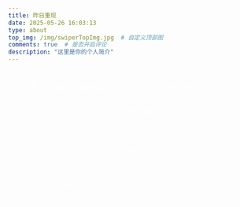 ```yaml
---
title: 昨日重现
date: 2025-05-26 16:03:13
type: about
top_img: /img/swiperTopImg.jpg  # 自定义顶部图
comments: true  # 是否开启评论
description: "这里是你的个人简介"
---
```


<style>
/* 瀑布流样式 */
.waterfall-container {
  width: 100%;
  max-width: 1200px;
  margin: 0 auto;
  padding: 20px;
  box-sizing: border-box;
}

.waterfall-grid {
  position: relative;
  width: 100%;
}

.waterfall-item {
  background: rgba(255, 255, 255, 0.1);
  border-radius: 12px;
  overflow: hidden;
  box-shadow: 0 8px 32px rgba(0, 0, 0, 0.1);
  backdrop-filter: blur(10px);
  border: 2px solid transparent;
  transition: all 0.6s cubic-bezier(0.25, 0.46, 0.45, 0.94);
  opacity: 0;
  transform: translateY(80px) scale(0.8) rotateX(15deg);
  position: absolute;
  cursor: pointer;
  visibility: hidden; /* 初始隐藏，防止未定位时显示 */
}

.waterfall-item.visible {
  opacity: 1;
  transform: translateY(0) scale(1) rotateX(0deg);
  visibility: visible; /* 定位完成后显示 */
  box-shadow: 0 25px 50px rgba(0, 0, 0, 0.3),
              0 0 0 2px rgba(135, 206, 250, 0.5),
              0 0 0 4px rgba(0, 255, 127, 0.4);
  animation: colorfulGlow 0.8s ease-out;
}

@keyframes colorfulGlow {
  0% {
    box-shadow: 0 8px 32px rgba(0, 0, 0, 0.1),
                0 0 0 0px rgba(135, 206, 250, 0),
                0 0 0 0px rgba(0, 255, 127, 0);
  }
  50% {
    box-shadow: 0 25px 50px rgba(0, 0, 0, 0.3),
                0 0 0 3px rgba(135, 206, 250, 0.8),
                0 0 0 6px rgba(0, 255, 127, 0.7);
  }
  100% {
    box-shadow: 0 25px 50px rgba(0, 0, 0, 0.3),
                0 0 0 2px rgba(135, 206, 250, 0.5),
                0 0 0 4px rgba(0, 255, 127, 0.4);
  }
}

.waterfall-item.positioned {
  visibility: visible; /* 定位完成后立即显示 */
}

.waterfall-item:hover {
  transform: translateY(-5px) scale(1.05);
  box-shadow: 0 30px 60px rgba(0, 0, 0, 0.4),
              0 0 0 3px rgba(135, 206, 250, 0.8),
              0 0 0 6px rgba(0, 255, 127, 0.7);
  border: 2px solid transparent;
  background: linear-gradient(rgba(255, 255, 255, 0.1), rgba(255, 255, 255, 0.1)) padding-box,
              linear-gradient(135deg, #87ceeb, #00ff7f, #87ceeb) border-box;
}

.waterfall-item img {
  width: 100%;
  height: auto;
  display: block;
  transition: transform 0.3s ease;
}

.waterfall-item:hover img {
  transform: scale(1.08);
}

/* 移除文字遮罩层，只保留图片放大效果 */

/* 加载动画 */
.loading-indicator, .load-more-indicator {
  text-align: center;
  padding: 40px;
  color: rgba(255, 255, 255, 0.7);
  font-size: 16px;
}

.loading-spinner {
  display: inline-block;
  width: 40px;
  height: 40px;
  border: 3px solid rgba(255, 255, 255, 0.3);
  border-radius: 50%;
  border-top-color: rgba(255, 255, 255, 0.8);
  animation: spin 1s ease-in-out infinite;
  margin-bottom: 10px;
}

/* 进度指示器样式 */
.progress-indicator {
  position: fixed;
  top: 50%;
  left: 20px;
  transform: translateY(-50%);
  background: rgba(0, 0, 0, 0.8);
  border-radius: 12px;
  padding: 15px 20px;
  backdrop-filter: blur(10px);
  border: 1px solid rgba(255, 255, 255, 0.1);
  z-index: 1000;
  transition: all 0.3s ease;
  opacity: 0;
  font-size: 14px;
  color: rgba(255, 255, 255, 0.9);
  min-width: 200px;
}

.progress-text {
  margin-bottom: 8px;
  text-align: center;
}

.progress-bar {
  width: 100%;
  height: 4px;
  background: rgba(255, 255, 255, 0.2);
  border-radius: 2px;
  overflow: hidden;
}

.progress-fill {
  height: 100%;
  background: linear-gradient(90deg, #00f5ff, #0080ff);
  border-radius: 2px;
  transition: width 0.3s ease;
  width: 0%;
}

@keyframes spin {
  to {
    transform: rotate(360deg);
  }
}

/* 浮现动画变体 */
.waterfall-item:nth-child(odd) {
  animation-delay: 0.1s;
}

.waterfall-item:nth-child(even) {
  animation-delay: 0.2s;
}

.waterfall-item:nth-child(3n) {
  animation-delay: 0.3s;
}

/* 空状态提示样式 */
.empty-state {
  text-align: center;
  padding: 60px 20px;
  color: rgba(255, 255, 255, 0.7);
  font-size: 16px;
  background: rgba(255, 255, 255, 0.05);
  border: 1px solid rgba(255, 255, 255, 0.1);
  border-radius: 12px;
  margin: 20px 0;
}

.empty-state-icon {
  font-size: 48px;
  margin-bottom: 20px;
  opacity: 0.5;
}

.upload-area {
  border: 2px dashed rgba(255, 255, 255, 0.3);
  border-radius: 12px;
  padding: 40px;
  text-align: center;
  margin: 20px 0;
  transition: all 0.3s ease;
  cursor: pointer;
}

.upload-area:hover {
  border-color: rgba(255, 255, 255, 0.5);
  background: rgba(255, 255, 255, 0.05);
}

.upload-area.dragover {
  border-color: rgba(255, 255, 255, 0.8);
  background: rgba(255, 255, 255, 0.1);
}

/* 移动端适配 - 保持两列布局 */
@media (max-width: 768px) {
  .waterfall-container {
    padding: 15px;
  }

  .waterfall-item {
    border-radius: 8px;
  }

  .waterfall-item:hover {
    transform: translateY(-3px) scale(1.04);
  }

  .progress-indicator {
    top: auto;
    bottom: 80px;
    left: 10px;
    right: 10px;
    transform: none;
    min-width: auto;
    font-size: 12px;
    padding: 12px 15px;
  }

  .preload-indicator {
    top: auto;
    bottom: 140px;
    left: 10px;
    right: 10px;
    transform: none;
    text-align: center;
  }
}

@media (max-width: 480px) {
  .waterfall-container {
    padding: 10px;
  }

  .waterfall-item {
    border-radius: 6px;
  }

  .waterfall-item:hover {
    transform: translateY(-2px) scale(1.03);
  }
}

/* 滚动条美化 */
::-webkit-scrollbar {
  width: 8px;
}

::-webkit-scrollbar-track {
  background: rgba(255, 255, 255, 0.1);
  border-radius: 4px;
}

::-webkit-scrollbar-thumb {
  background: rgba(255, 255, 255, 0.3);
  border-radius: 4px;
}

::-webkit-scrollbar-thumb:hover {
  background: rgba(255, 255, 255, 0.5);
}

/* 优化滚动性能 */
html {
  scroll-behavior: auto; /* 确保不会有意外的平滑滚动 */
}

body {
  -webkit-overflow-scrolling: touch; /* iOS 滚动优化 */
  overscroll-behavior: auto; /* 允许原生滚动行为 */
}

.waterfall-container {
  -webkit-overflow-scrolling: touch; /* iOS 滚动优化 */
  overscroll-behavior: auto; /* 允许原生滚动行为 */
  contain: layout style paint; /* CSS containment 优化 */
}

/* 图片加载优化 */
.waterfall-item img {
  will-change: transform; /* 提示浏览器优化变换 */
  content-visibility: auto; /* 内容可见性优化 */
  contain: layout style paint; /* CSS containment */
}

/* 预加载提示 */
.preload-indicator {
  position: fixed;
  top: 50%;
  left: 20px;
  transform: translateY(-80px); /* 在进度指示器上方 */
  background: rgba(0, 0, 0, 0.8);
  color: white;
  padding: 8px 12px;
  border-radius: 6px;
  font-size: 12px;
  z-index: 1001;
  opacity: 0;
  visibility: hidden;
  transition: all 0.3s ease;
  backdrop-filter: blur(10px);
  border: 1px solid rgba(255, 255, 255, 0.1);
}

.preload-indicator.visible {
  opacity: 1;
  visibility: visible;
}
</style>

<div class="waterfall-container">
  <div style="text-align: center; margin-bottom: 20px; color: rgba(255, 255, 255, 0.8); font-size: 18px; font-weight: 500;">
    📸 本功能仍为beta测试版，欢迎大家在评论区提意见
  </div>
  
  <div style="text-align: center; margin-bottom: 15px;">
    <button id="clearCacheBtn" style="background: rgba(255, 255, 255, 0.1); border: 1px solid rgba(255, 255, 255, 0.3); color: rgba(255, 255, 255, 0.8); padding: 8px 16px; border-radius: 6px; cursor: pointer; font-size: 14px; transition: all 0.3s ease;" onmouseover="this.style.background='rgba(255, 255, 255, 0.2)'" onmouseout="this.style.background='rgba(255, 255, 255, 0.1)'">
      🗑️ 清除图片缓存
    </button>
    <span id="cacheStatus" style="margin-left: 15px; font-size: 12px; color: rgba(255, 255, 255, 0.6);"></span>
  </div>
  
  <div class="upload-area" id="uploadArea" style="display: none;">
    <div style="color: rgba(255, 255, 255, 0.7); margin-bottom: 10px;">
      📁 将图片拖拽到这里或点击选择图片
    </div>
    <div style="font-size: 14px; color: rgba(255, 255, 255, 0.5);">
      支持 JPG、PNG、GIF、WebP 格式
    </div>
    <input type="file" id="fileInput" multiple accept="image/*" style="display: none;">
  </div>
  
  <div class="waterfall-grid" id="waterfallGrid">
    <!-- 图片将通过JavaScript动态加载 -->
  </div>
  
  <div class="loading-indicator" id="loadingIndicator">
    <div class="loading-spinner"></div>
    <div>正在扫描图片文件...本功能为测试功能数据加载较慢请耐心等待一分钟左右</div>
  </div>
    

  <div class="progress-indicator" id="progressIndicator" style="display: none;">
    <div class="progress-text">已加载 <span id="loadedCount">0</span> / <span id="totalCount">0</span> 张图片</div>
    <div class="cache-text" id="cacheText" style="font-size: 12px; opacity: 0.8; margin-top: 4px;"></div>
    <div class="progress-bar">
      <div class="progress-fill" id="progressFill"></div>
    </div>
  </div>

  <div class="preload-indicator" id="preloadIndicator">
    🚀 预加载中...
  </div>
</div>

<script>
// 配置参数
const config = {
  // 图片文件夹路径（相对于当前页面）
  imageFolderPath: '/swiper/images/',
  // 支持的图片格式
  supportedFormats: ['jpg', 'jpeg', 'png', 'gif', 'webp', 'bmp', 'svg'],
  loadDelay: 100, // 增加加载间隔到100ms，减少并发压力
  concurrentLoads: 4, // 减少并发数量到4，避免浏览器限制
  preloadCount: 5, // 减少预加载数量到5
  imageTimeout: 8000, // 增加单图超时到8秒
  batchTimeout: 15000, // 增加批次超时到15秒
  observerOptions: {
    threshold: 0.1, // 降低阈值，更早触发显示
    rootMargin: '50px' // 增加边距，提前加载
  },
  // 缓存配置
  cache: {
    dbName: 'SwiperImageCache',
    dbVersion: 1,
    storeName: 'images',
    maxCacheSize: 100 * 1024 * 1024, // 100MB缓存限制
    cacheExpiry: 7 * 24 * 60 * 60 * 1000 // 7天过期
  }
};

document.addEventListener('DOMContentLoaded', function() {
  const grid = document.getElementById('waterfallGrid');
  const loadingIndicator = document.getElementById('loadingIndicator');
  const progressIndicator = document.getElementById('progressIndicator');
  const uploadArea = document.getElementById('uploadArea');
  const fileInput = document.getElementById('fileInput');
  let loadedCount = 0;
  let currentImages = [];
  let allImages = []; // 存储所有图片
  let currentBatch = 0; // 当前批次
  let isLoading = false; // 是否正在加载
  let columnHeights = [0, 0]; // 两列的高度
  const BATCH_SIZE = 20; // 减少每批数量，增加并发
  let activeLoads = 0; // 当前活跃的加载任务数
  let loadQueue = []; // 加载队列
  let preloadedImages = new Map(); // 预加载的图片缓存
  const getGap = () => window.innerWidth <= 480 ? 10 : (window.innerWidth <= 768 ? 12 : 15);
  const columnWidth = () => (grid.offsetWidth - getGap()) / 2; // 计算列宽
  let imageCache = null; // IndexedDB 缓存实例
  let cacheStats = { total: 0, cached: 0, remaining: 0 }; // 缓存统计

  // IndexedDB 缓存管理器
  class ImageCacheManager {
    constructor() {
      this.db = null;
      this.ready = false;
    }

    async init() {
      try {
        const request = indexedDB.open(config.cache.dbName, config.cache.dbVersion);
        
        request.onerror = () => {
          console.warn('IndexedDB 初始化失败，将使用内存缓存');
          this.ready = false;
        };

        request.onupgradeneeded = (event) => {
          const db = event.target.result;
          if (!db.objectStoreNames.contains(config.cache.storeName)) {
            const store = db.createObjectStore(config.cache.storeName, { keyPath: 'url' });
            store.createIndex('timestamp', 'timestamp', { unique: false });
          }
        };

        this.db = await new Promise((resolve, reject) => {
          request.onsuccess = () => {
            resolve(request.result);
          };
          request.onerror = () => reject(request.error);
        });

        this.ready = true;
        console.log('🗄️ IndexedDB 缓存初始化成功');
        
        // 清理过期缓存
        await this.cleanExpiredCache();
        
      } catch (error) {
        console.warn('IndexedDB 不可用，使用内存缓存:', error);
        this.ready = false;
      }
    }

    async get(url) {
      if (!this.ready || !this.db) return null;
      
      try {
        const transaction = this.db.transaction([config.cache.storeName], 'readonly');
        const store = transaction.objectStore(config.cache.storeName);
        const request = store.get(url);
        
        const result = await new Promise((resolve) => {
          request.onsuccess = () => resolve(request.result);
          request.onerror = () => resolve(null);
        });

        if (result) {
          // 检查是否过期
          const now = Date.now();
          if (now - result.timestamp > config.cache.cacheExpiry) {
            await this.delete(url);
            return null;
          }
          console.log(`📦 从缓存加载图片: ${url.split('/').pop()}`);
          return result.blob;
        }
        
        return null;
      } catch (error) {
        console.warn('缓存读取失败:', error);
        return null;
      }
    }

    async set(url, blob) {
      if (!this.ready || !this.db) return false;
      
      try {
        // 检查缓存大小限制
        await this.checkCacheSize();
        
        const transaction = this.db.transaction([config.cache.storeName], 'readwrite');
        const store = transaction.objectStore(config.cache.storeName);
        
        const cacheItem = {
          url: url,
          blob: blob,
          timestamp: Date.now(),
          size: blob.size
        };
        
        await new Promise((resolve, reject) => {
          const request = store.put(cacheItem);
          request.onsuccess = () => resolve();
          request.onerror = () => reject(request.error);
        });
        
        console.log(`💾 图片已缓存: ${url.split('/').pop()} (${(blob.size / 1024).toFixed(1)}KB)`);
        return true;
      } catch (error) {
        console.warn('缓存写入失败:', error);
        return false;
      }
    }

    async delete(url) {
      if (!this.ready || !this.db) return;
      
      try {
        const transaction = this.db.transaction([config.cache.storeName], 'readwrite');
        const store = transaction.objectStore(config.cache.storeName);
        await new Promise((resolve) => {
          const request = store.delete(url);
          request.onsuccess = () => resolve();
          request.onerror = () => resolve();
        });
      } catch (error) {
        console.warn('缓存删除失败:', error);
      }
    }

    async checkCacheSize() {
      if (!this.ready || !this.db) return;
      
      try {
        const transaction = this.db.transaction([config.cache.storeName], 'readonly');
        const store = transaction.objectStore(config.cache.storeName);
        const request = store.getAll();
        
        const items = await new Promise((resolve) => {
          request.onsuccess = () => resolve(request.result || []);
          request.onerror = () => resolve([]);
        });

        const totalSize = items.reduce((sum, item) => sum + (item.size || 0), 0);
        
        if (totalSize > config.cache.maxCacheSize) {
          console.log(`🧹 缓存超限 (${(totalSize / 1024 / 1024).toFixed(1)}MB)，开始清理...`);
          
          // 按时间戳排序，删除最旧的项目
          items.sort((a, b) => a.timestamp - b.timestamp);
          
          let cleanedSize = 0;
          const targetSize = config.cache.maxCacheSize * 0.8; // 清理到80%
          
          for (const item of items) {
            if (totalSize - cleanedSize <= targetSize) break;
            
            await this.delete(item.url);
            cleanedSize += item.size || 0;
          }
          
          console.log(`✅ 清理完成，释放 ${(cleanedSize / 1024 / 1024).toFixed(1)}MB 空间`);
        }
      } catch (error) {
        console.warn('缓存大小检查失败:', error);
      }
    }

    async cleanExpiredCache() {
      if (!this.ready || !this.db) return;
      
      try {
        const transaction = this.db.transaction([config.cache.storeName], 'readwrite');
        const store = transaction.objectStore(config.cache.storeName);
        const index = store.index('timestamp');
        
        const now = Date.now();
        const expiredBefore = now - config.cache.cacheExpiry;
        
        const range = IDBKeyRange.upperBound(expiredBefore);
        const request = index.openCursor(range);
        
        let cleanedCount = 0;
        await new Promise((resolve) => {
          request.onsuccess = (event) => {
            const cursor = event.target.result;
            if (cursor) {
              cursor.delete();
              cleanedCount++;
              cursor.continue();
            } else {
              resolve();
            }
          };
          request.onerror = () => resolve();
        });
        
        if (cleanedCount > 0) {
          console.log(`🧹 清理了 ${cleanedCount} 个过期缓存项`);
        }
      } catch (error) {
        console.warn('过期缓存清理失败:', error);
      }
    }

    async getCacheStats(urls) {
      if (!this.ready || !this.db) {
        return { total: urls.length, cached: 0, remaining: urls.length };
      }
      
      try {
        const transaction = this.db.transaction([config.cache.storeName], 'readonly');
        const store = transaction.objectStore(config.cache.storeName);
        
        let cachedCount = 0;
        const now = Date.now();
        
        for (const url of urls) {
          const request = store.get(url);
          const result = await new Promise((resolve) => {
            request.onsuccess = () => resolve(request.result);
            request.onerror = () => resolve(null);
          });
          
          if (result && (now - result.timestamp <= config.cache.cacheExpiry)) {
            cachedCount++;
          }
        }
        
        return {
          total: urls.length,
          cached: cachedCount,
          remaining: urls.length - cachedCount
        };
      } catch (error) {
        console.warn('缓存统计失败:', error);
        return { total: urls.length, cached: 0, remaining: urls.length };
      }
    }
  }

  // 创建Intersection Observer用于监听元素进入视口
  const observer = new IntersectionObserver((entries) => {
    entries.forEach(entry => {
      const item = entry.target;
      
      if (entry.isIntersecting) {
        // 进入视口，添加浮现动画
        if (!item.classList.contains('visible')) {
          // 随机延迟，让图片逐个浮现
          const delay = Math.random() * 300 + 50; // 50-350ms 随机延迟
          
          setTimeout(() => {
            item.classList.add('visible');
            console.log(`🎬 图片浮现显示，延迟: ${delay.toFixed(0)}ms`);
          }, delay);
        }
      } else {
        // 离开视口，重置状态准备下次动画
        if (item.classList.contains('visible')) {
          // 检查是否完全离开视口
          const rect = item.getBoundingClientRect();
          const isCompletelyOut = rect.bottom < -50 || rect.top > window.innerHeight + 50;
          
          if (isCompletelyOut) {
            item.classList.remove('visible');
            console.log(`👻 图片离开视口，重置状态`);
          }
        }
      }
    });
  }, {
    threshold: 0.1,
    rootMargin: '100px' // 增加触发区域，提前开始动画
  });

  // 尝试自动读取本地图片文件夹
  async function loadLocalImages() {
    try {
      // 优先尝试读取自动生成的图片列表
      const autoResponse = await fetch('/swiper/images-auto.json');
      if (autoResponse.ok) {
        const imageList = await autoResponse.json();
        if (imageList.length > 0) {
          console.log('使用自动扫描的图片列表:', imageList);
          return imageList.map(filename => config.imageFolderPath + filename);
        }
      }
    } catch (error) {
      console.log('无法读取自动生成的图片列表，尝试手动配置...');
    }

    try {
      // 备用：尝试读取手动配置的images.json文件
      const response = await fetch('/swiper/images.json');
      if (response.ok) {
        const imageList = await response.json();
        if (imageList.length > 0) {
          console.log('使用手动配置的图片列表:', imageList);
          return imageList.map(filename => config.imageFolderPath + filename);
        }
      }
    } catch (error) {
      console.log('无法读取手动配置的images.json，尝试其他方法...');
    }

    // 最后备用：尝试常见的图片文件名
    const commonNames = [
      '1.jpg', '2.jpg', '3.jpg', '4.jpg', '5.jpg',
      '1.png', '2.png', '3.png', '4.png', '5.png',
      'image1.jpg', 'image2.jpg', 'image3.jpg',
      'photo1.jpg', 'photo2.jpg', 'photo3.jpg',
      'pic1.jpg', 'pic2.jpg', 'pic3.jpg'
    ];

    const validImages = [];
    for (const name of commonNames) {
      try {
        const testUrl = config.imageFolderPath + name;
        const response = await fetch(testUrl, { method: 'HEAD' });
        if (response.ok) {
          validImages.push(testUrl);
        }
      } catch (error) {
        // 忽略错误，继续检查下一个
      }
    }

    return validImages.length > 0 ? validImages : null;
  }

  // 数组随机打乱函数
  function shuffleArray(array) {
    const shuffled = [...array];
    for (let i = shuffled.length - 1; i > 0; i--) {
      const j = Math.floor(Math.random() * (i + 1));
      [shuffled[i], shuffled[j]] = [shuffled[j], shuffled[i]];
    }
    return shuffled;
  }

  // 带缓存的图片预加载
  async function preloadImageWithCache(src) {
    if (preloadedImages.has(src)) {
      return preloadedImages.get(src);
    }

    try {
      // 首先尝试从缓存获取
      if (imageCache && imageCache.ready) {
        const cachedBlob = await imageCache.get(src);
        if (cachedBlob) {
          const img = new Image();
          const objectUrl = URL.createObjectURL(cachedBlob);
          
          return new Promise((resolve, reject) => {
            img.onload = () => {
              // 不要立即释放 objectUrl，因为图片可能还在使用
              img.setAttribute('data-object-url', objectUrl);
              preloadedImages.set(src, img);
              resolve(img);
            };
            img.onerror = () => {
              URL.revokeObjectURL(objectUrl);
              reject(new Error(`Cached image load failed: ${src}`));
            };
            img.src = objectUrl;
          });
        }
      }

      // 缓存中没有，从网络加载
      const response = await fetch(src);
      if (!response.ok) {
        throw new Error(`HTTP ${response.status}: ${response.statusText}`);
      }

      const blob = await response.blob();
      
      // 保存到缓存
      if (imageCache && imageCache.ready) {
        await imageCache.set(src, blob);
      }

      // 创建图片对象
      const img = new Image();
      const objectUrl = URL.createObjectURL(blob);
      
      return new Promise((resolve, reject) => {
        img.onload = () => {
          img.setAttribute('data-object-url', objectUrl);
          preloadedImages.set(src, img);
          resolve(img);
        };
        img.onerror = () => {
          URL.revokeObjectURL(objectUrl);
          reject(new Error(`Network image load failed: ${src}`));
        };
        img.src = objectUrl;
      });

    } catch (error) {
      console.warn(`图片预加载失败: ${src}`, error);
      throw error;
    }
  }

  // 清理对象URL（在图片不再需要时调用）
  function cleanupImageUrl(img) {
    const objectUrl = img.getAttribute('data-object-url');
    if (objectUrl && objectUrl.startsWith('blob:')) {
      URL.revokeObjectURL(objectUrl);
      img.removeAttribute('data-object-url');
    }
  }

  // 并发加载管理器
  function processLoadQueue() {
    while (loadQueue.length > 0 && activeLoads < config.concurrentLoads) {
      const task = loadQueue.shift();
      activeLoads++;
      
      task().finally(() => {
        activeLoads--;
        processLoadQueue(); // 继续处理队列
      });
    }
  }

  // 添加加载任务到队列
  function addToLoadQueue(loadTask) {
    loadQueue.push(loadTask);
    processLoadQueue();
  }

  // 创建图片元素（使用预加载）
  function createImageItem(src, index, filename = '', onLoadCallback = null) {
    const item = document.createElement('div');
    item.className = 'waterfall-item';
    
    const img = document.createElement('img');
    img.alt = filename || `图片 ${index + 1}`;
    img.loading = 'eager'; // 改为eager加载，因为我们有并发控制
    
    item.appendChild(img);

    // 添加超时处理
    let loadTimeout;
    let hasLoaded = false;

    const handleLoadComplete = (success = true) => {
      if (hasLoaded) return; // 防止重复调用
      hasLoaded = true;
      
      if (loadTimeout) {
        clearTimeout(loadTimeout);
      }
      
      if (success) {
        console.log(`✅ 图片 ${index + 1} (${filename}) 加载成功`);
      } else {
        console.warn(`❌ 图片 ${index + 1} (${filename}) 加载失败或超时`);
      }
      
      // 调用回调函数
      if (onLoadCallback) {
        onLoadCallback();
      }
    };

    // 使用预加载的图片或直接加载
    const loadImage = async () => {
      try {
        let preloadedImg;
        
        // 使用带缓存的预加载
        preloadedImg = await preloadImageWithCache(src);
        const cacheStatus = preloadedImg.getAttribute('data-object-url') ? '(缓存)' : '(网络)';
        console.log(`📥 加载图片 ${index + 1} ${cacheStatus}: ${filename}`);
        
        // 设置图片源（如果使用缓存，src 已经是 blob URL）
        if (preloadedImg.getAttribute('data-object-url')) {
          img.src = preloadedImg.src;
        } else {
          img.src = src;
        }
        
        // 图片源已在上面设置
        
        // 确保容器有宽度再进行定位
        if (grid.offsetWidth > 0) {
          positionItem(item, preloadedImg);
        } else {
          // 如果容器宽度为0，等待一下再重试
          setTimeout(() => {
            if (grid.offsetWidth > 0) {
              positionItem(item, preloadedImg);
            } else {
              console.warn(`容器宽度为0，无法定位图片: ${src}`);
              // 使用默认布局，并直接显示
              item.style.position = 'relative';
              item.style.width = '100%';
              item.style.marginBottom = '15px';
              item.classList.add('positioned');
              item.classList.add('visible'); // 直接显示，不依赖Observer
              console.log(`🎬 图片使用默认布局并直接显示: ${filename}`);
            }
          }, 100);
        }
        
        handleLoadComplete(true);
      } catch (error) {
        console.warn(`图片加载失败: ${src}`, error);
        item.style.display = 'none';
        handleLoadComplete(false);
      }
    };

    // 设置超时处理（增加到配置的超时时间）
    loadTimeout = setTimeout(() => {
      if (!hasLoaded) {
        console.warn(`⏰ 图片加载超时(${config.imageTimeout}ms): ${src}`);
        item.style.display = 'none';
        handleLoadComplete(false);
      }
    }, config.imageTimeout);

    // 添加点击事件
    item.addEventListener('click', () => {
      openImageModal(src, index, filename);
    });

    // 开始加载
    loadImage();

    return item;
  }

  // 修改定位函数，支持预加载的图片对象
  function positionItem(item, imgElement) {
    const containerWidth = grid.offsetWidth;
    if (containerWidth <= 0) {
      console.warn('容器宽度为0，延迟定位');
      setTimeout(() => positionItem(item, imgElement), 100);
      return;
    }

    const width = columnWidth();
    const gap = getGap();
    
    // 如果传入的是预加载的图片对象，使用其尺寸
    const naturalWidth = imgElement.naturalWidth || imgElement.width;
    const naturalHeight = imgElement.naturalHeight || imgElement.height;
    
    if (naturalWidth && naturalHeight && width > 0) {
      const aspectRatio = naturalHeight / naturalWidth;
      const height = width * aspectRatio;
      
      // 找到较短的列
      const shortestColumn = columnHeights[0] <= columnHeights[1] ? 0 : 1;
      
      // 设置图片位置和大小
      item.style.position = 'absolute';
      item.style.width = width + 'px';
      item.style.height = height + 'px';
      item.style.left = shortestColumn * (width + gap) + 'px';
      item.style.top = columnHeights[shortestColumn] + 'px';
      
      // 标记为已定位，可以显示
      item.classList.add('positioned');
      
      // 更新列高度
      columnHeights[shortestColumn] += height + gap;
      
      console.log(`📍 定位图片: 列${shortestColumn}, 位置(${shortestColumn * (width + gap)}, ${columnHeights[shortestColumn] - height - gap}), 尺寸(${width}x${height})`);
    } else {
      console.warn('无法获取图片尺寸或宽度为0，使用默认布局');
      item.style.position = 'relative';
      item.style.width = '100%';
      item.style.marginBottom = '15px';
      item.classList.add('positioned');
    }
  }

  // 更新网格容器高度
  function updateGridHeight() {
    const maxHeight = Math.max(...columnHeights);
    if (maxHeight > 0) {
      grid.style.height = maxHeight + 'px';
      console.log(`📏 更新容器高度: ${maxHeight}px`);
    } else {
      // 如果计算高度为0，使用实际内容高度
      const items = grid.querySelectorAll('.waterfall-item.positioned');
      if (items.length > 0) {
        let actualMaxHeight = 0;
        items.forEach(item => {
          const itemBottom = item.offsetTop + item.offsetHeight;
          if (itemBottom > actualMaxHeight) {
            actualMaxHeight = itemBottom;
          }
        });
        if (actualMaxHeight > 0) {
          grid.style.height = (actualMaxHeight + 20) + 'px'; // 添加一些底部间距
          console.log(`📏 使用实际内容高度: ${actualMaxHeight + 20}px`);
        }
      }
    }
  }

  // 重置瀑布流布局
  function resetLayout() {
    columnHeights = [0, 0];
    grid.style.height = 'auto';
  }

  // 触发所有图片的可见性动画
  function triggerVisibilityAnimation() {
    const items = grid.querySelectorAll('.waterfall-item.positioned');
    console.log(`🎬 设置可见性监听，共 ${items.length} 个已定位的图片`);
    
    items.forEach((item, index) => {
      // 检查图片是否已经可见
      if (item.classList.contains('visible')) {
        return; // 已经可见，跳过
      }
      
      // 为所有图片设置Observer监听，让它们都有浮现动画
      observer.observe(item);
      console.log(`👀 设置监听: 图片 ${index}`);
    });
  }

  // 触发新加载图片的动画
  function triggerNewItemsAnimation(startIndex) {
    const allItems = grid.querySelectorAll('.waterfall-item.positioned');
    const newItems = Array.from(allItems).slice(startIndex);
    
    console.log(`🎬 设置新图片监听，从索引 ${startIndex} 开始，共 ${newItems.length} 个新图片`);
    
    newItems.forEach((item, index) => {
      // 检查图片是否已经可见
      if (item.classList.contains('visible')) {
        return; // 已经可见，跳过
      }
      
      // 为所有新图片设置Observer监听，让它们都有浮现动画
      observer.observe(item);
      console.log(`👀 设置新图片监听: 索引 ${startIndex + index}`);
    });
  }

  // 分批加载图片（优化版 + 随机化 + 缓存）
  async function loadImages(imageList) {
    // 随机打乱图片顺序
    const randomizedImages = shuffleArray(imageList);
    console.log(`🎲 图片列表已随机打乱: ${randomizedImages.length} 张图片`);
    
    allImages = randomizedImages;
    currentBatch = 0;
    loadedCount = 0;
    activeLoads = 0;
    loadQueue = [];
    grid.innerHTML = ''; // 清空现有内容
    resetLayout(); // 重置布局

    if (randomizedImages.length === 0) {
      showEmptyState();
      hideLoadingIndicator();
      return;
    }

    // 获取缓存统计
    if (imageCache && imageCache.ready) {
      cacheStats = await imageCache.getCacheStats(randomizedImages);
      console.log(`📊 缓存统计: ${cacheStats.cached}/${cacheStats.total} 张图片已缓存，需要加载 ${cacheStats.remaining} 张`);
      
      // 更新加载提示
      const loadingText = loadingIndicator.querySelector('div:last-child');
      if (loadingText) {
        loadingText.textContent = `正在加载图片...已缓存 ${cacheStats.cached} 张，需下载 ${cacheStats.remaining} 张`;
      }
    }

    console.log(`🚀 开始加载 ${randomizedImages.length} 张图片，并发数: ${config.concurrentLoads}`);

    // 显示进度指示器（当图片数量大于1批时）
    if (randomizedImages.length > BATCH_SIZE) {
      showProgressIndicator();
      updateProgress();
    }

    // 预加载前几张图片
    preloadInitialImages(randomizedImages);

    // 加载第一批图片
    loadNextBatch();
  }

  // 预加载初始图片
  async function preloadInitialImages(imageList) {
    const preloadList = imageList.slice(0, config.preloadCount);
    console.log(`🔄 开始预加载前 ${preloadList.length} 张图片`);
    
    // 显示预加载指示器
    const preloadIndicator = document.getElementById('preloadIndicator');
    if (preloadIndicator && preloadList.length > 0) {
      preloadIndicator.textContent = `🚀 预加载中... 0/${preloadList.length}`;
      preloadIndicator.classList.add('visible');
    }
    
    let completedCount = 0;
    const preloadPromises = preloadList.map(async (src, index) => {
      try {
        await preloadImageWithCache(src);
        completedCount++;
        console.log(`✅ 预加载完成: 图片 ${index + 1}`);
        
        // 更新预加载指示器
        if (preloadIndicator) {
          preloadIndicator.textContent = `🚀 预加载中... ${completedCount}/${preloadList.length}`;
        }
      } catch (error) {
        completedCount++;
        console.warn(`❌ 预加载失败: 图片 ${index + 1}`, error);
        
        // 即使失败也要更新计数
        if (preloadIndicator) {
          preloadIndicator.textContent = `🚀 预加载中... ${completedCount}/${preloadList.length}`;
        }
      }
    });

    // 并发预加载，但不等待全部完成
    Promise.allSettled(preloadPromises).then(() => {
      console.log(`�� 预加载阶段完成`);
      
      // 隐藏预加载指示器
      if (preloadIndicator) {
        preloadIndicator.textContent = `✅ 预加载完成`;
        setTimeout(() => {
          preloadIndicator.classList.remove('visible');
        }, 1500);
      }
    });
  }

  // 加载下一批图片（并发优化版）
  function loadNextBatch() {
    if (isLoading || currentBatch * BATCH_SIZE >= allImages.length) {
      return;
    }

    isLoading = true;
    const startIndex = currentBatch * BATCH_SIZE;
    const endIndex = Math.min(startIndex + BATCH_SIZE, allImages.length);
    const batchImages = allImages.slice(startIndex, endIndex);
    
    console.log(`🚀 开始并发加载第 ${currentBatch + 1} 批图片: ${startIndex + 1}-${endIndex} (共 ${allImages.length} 张)`);
    
    // 更新加载提示（仅在第一批时显示主加载指示器）
    if (currentBatch === 0) {
      const loadingText = loadingIndicator.querySelector('div:last-child');
      if (loadingText) {
        loadingText.textContent = `正在并发加载第 ${currentBatch + 1} 批图片 (${startIndex + 1}-${endIndex}/${allImages.length})...`;
      }
    }

    let batchLoadedCount = 0;
    
    // 设置批次超时机制
    const batchTimeout = setTimeout(() => {
      if (batchLoadedCount < batchImages.length) {
        console.warn(`⚠️ 批次 ${currentBatch + 1} 加载超时(${config.batchTimeout}ms)，强制完成。已加载 ${batchLoadedCount}/${batchImages.length} 张`);
        
        // 强制完成当前批次
        currentBatch++;
        isLoading = false;
        
        // 更新容器高度并触发显示动画
        setTimeout(() => {
          updateGridHeight();
          triggerVisibilityAnimation();
        }, 200);
        
        // 继续加载下一批
        if (currentBatch * BATCH_SIZE < allImages.length) {
          setTimeout(() => {
            loadNextBatch();
          }, 500);
        } else {
          console.log('🎉 所有图片加载完成（部分可能超时）！');
        }
      }
    }, config.batchTimeout);

    // 预加载下一批图片
    if (currentBatch * BATCH_SIZE + BATCH_SIZE < allImages.length) {
      const nextBatchStart = (currentBatch + 1) * BATCH_SIZE;
      const nextBatchEnd = Math.min(nextBatchStart + config.preloadCount, allImages.length);
      const nextBatchImages = allImages.slice(nextBatchStart, nextBatchEnd);
      
      console.log(`🔄 预加载下一批的前 ${nextBatchImages.length} 张图片`);
      nextBatchImages.forEach(src => {
        preloadImageWithCache(src).catch(() => {}); // 静默处理预加载错误
      });
    }
    
    // 使用并发队列加载当前批次
    batchImages.forEach((src, batchIndex) => {
      const globalIndex = startIndex + batchIndex;
      const filename = src.split('/').pop();
      
      // 添加到并发加载队列
      addToLoadQueue(async () => {
        return new Promise((resolve) => {
          // 延迟创建，避免同时创建太多DOM元素
          setTimeout(() => {
            const item = createImageItem(src, globalIndex, filename, () => {
              batchLoadedCount++;
              loadedCount++;
              
              console.log(`批次 ${currentBatch + 1}: 已加载 ${batchLoadedCount}/${batchImages.length} 张，总计 ${loadedCount}/${allImages.length} 张`);
              
              // 更新进度
              updateProgress();
              
              // 当前批次加载完成
              if (batchLoadedCount === batchImages.length) {
                // 清除批次超时定时器
                clearTimeout(batchTimeout);
                
                currentBatch++;
                isLoading = false;
                
                console.log(`✅ 第 ${currentBatch} 批图片加载完成！(${batchImages.length}张)`);
                
                // 如果是第一批，隐藏加载指示器并显示内容
                if (currentBatch === 1) {
                  hideLoadingIndicator();
                  // 强制更新高度，确保没有空白
                  setTimeout(() => {
                    updateGridHeight();
                    // 再次确保高度正确
                    setTimeout(() => {
                      updateGridHeight();
                      triggerVisibilityAnimation();
                      
                      // 备用机制：如果3秒后还有隐藏的图片，强制显示
                      setTimeout(() => {
                        const hiddenItems = grid.querySelectorAll('.waterfall-item.positioned:not(.visible)');
                        if (hiddenItems.length > 0) {
                          console.warn(`⚠️ 发现 ${hiddenItems.length} 个隐藏图片，强制显示`);
                          hiddenItems.forEach(item => {
                            item.classList.add('visible');
                          });
                        }
                      }, 3000);
                    }, 100);
                  }, 50);
                } else {
                  // 强制更新高度，确保没有空白
                  setTimeout(() => {
                    updateGridHeight();
                    // 再次确保高度正确
                    setTimeout(() => {
                      updateGridHeight();
                      triggerNewItemsAnimation(startIndex);
                    }, 100);
                  }, 50);
                }
                
                // 检查是否还有更多图片需要加载，如果有则自动继续加载
                if (currentBatch * BATCH_SIZE < allImages.length) {
                  console.log(`🔄 还有 ${allImages.length - currentBatch * BATCH_SIZE} 张图片待加载，继续自动加载...`);
                  // 短暂延迟后自动加载下一批
                  setTimeout(() => {
                    loadNextBatch();
                  }, 200);
                } else {
                  console.log('🎉 所有图片加载完成！');
                }
              }
              
              resolve();
            });
            grid.appendChild(item);
          }, batchIndex * config.loadDelay);
        });
      });
    });
  }

  // 显示空状态
  function showEmptyState() {
    const emptyDiv = document.createElement('div');
    emptyDiv.className = 'empty-state';
    emptyDiv.innerHTML = `
      <div class="empty-state-icon">📷</div>
      <div style="font-size: 18px; margin-bottom: 10px;">暂无图片</div>
      <div style="font-size: 14px; opacity: 0.7;">
        请将图片文件放入 images 文件夹，或使用下方上传功能
      </div>
    `;
    grid.appendChild(emptyDiv);
    
    // 显示上传区域
    uploadArea.style.display = 'block';
  }

  // 隐藏加载指示器
  function hideLoadingIndicator() {
    setTimeout(() => {
      loadingIndicator.style.opacity = '0';
      setTimeout(() => {
        loadingIndicator.style.display = 'none';
      }, 300);
    }, 500);
  }

  // 显示进度指示器
  function showProgressIndicator() {
    progressIndicator.style.display = 'block';
    setTimeout(() => {
      progressIndicator.style.opacity = '1';
    }, 10);
  }

  // 隐藏进度指示器
  function hideProgressIndicator() {
    progressIndicator.style.opacity = '0';
    setTimeout(() => {
      progressIndicator.style.display = 'none';
    }, 300);
  }

  // 更新进度
  function updateProgress() {
    const totalCount = allImages.length;
    const loadedCountSpan = document.getElementById('loadedCount');
    const totalCountSpan = document.getElementById('totalCount');
    const progressFill = document.getElementById('progressFill');
    const cacheText = document.getElementById('cacheText');
    
    if (loadedCountSpan) loadedCountSpan.textContent = loadedCount;
    if (totalCountSpan) totalCountSpan.textContent = totalCount;
    
    const percentage = totalCount > 0 ? (loadedCount / totalCount) * 100 : 0;
    if (progressFill) progressFill.style.width = percentage + '%';
    
    // 更新缓存信息
    if (cacheText && cacheStats.total > 0) {
      const cachePercentage = ((cacheStats.cached / cacheStats.total) * 100).toFixed(1);
      cacheText.textContent = `💾 ${cacheStats.cached} 张已缓存 (${cachePercentage}%) | 🌐 ${cacheStats.remaining} 张需下载`;
    }
    
    // 输出详细的进度信息
    console.log(`📊 进度更新: ${loadedCount}/${totalCount} (${percentage.toFixed(1)}%)`);
    
    // 当全部加载完成时，延迟隐藏进度指示器
    if (loadedCount >= totalCount && totalCount > 0) {
      console.log('🎯 所有图片加载完成，准备隐藏进度指示器');
      setTimeout(() => {
        hideProgressIndicator();
      }, 2000);
    }
  }

  // 处理文件上传
  function handleFiles(files) {
    const imageFiles = Array.from(files).filter(file => 
      file.type.startsWith('image/')
    );

    if (imageFiles.length === 0) {
      alert('请选择有效的图片文件！');
      return;
    }

    const imageUrls = [];
    let processedCount = 0;

    // 显示加载状态
    loadingIndicator.style.display = 'block';
    loadingIndicator.style.opacity = '1';
    loadingIndicator.querySelector('div:last-child').textContent = '正在处理上传的图片...';

    imageFiles.forEach((file, index) => {
      const reader = new FileReader();
      reader.onload = (e) => {
        imageUrls[index] = {
          src: e.target.result,
          name: file.name
        };
        processedCount++;
        
        if (processedCount === imageFiles.length) {
          // 所有文件都处理完成，加载图片
          const validUrls = imageUrls.filter(item => item);
          loadUploadedImages(validUrls);
          uploadArea.style.display = 'none'; // 隐藏上传区域
        }
      };
      reader.readAsDataURL(file);
    });
  }

  // 加载上传的图片
  function loadUploadedImages(imageData) {
    // 将上传的图片转换为URL格式
    const imageUrls = imageData.map(item => item.src);
    
    // 使用分批加载逻辑
    allImages = imageUrls;
    currentBatch = 0;
    loadedCount = 0;
    grid.innerHTML = ''; // 清空现有内容
    resetLayout(); // 重置布局

    // 显示加载指示器
    loadingIndicator.style.display = 'block';
    loadingIndicator.style.opacity = '1';
    
    // 开始分批加载
    loadNextBatch();
  }

  // 设置文件上传事件
  function setupFileUpload() {
    uploadArea.addEventListener('click', () => {
      fileInput.click();
    });

    fileInput.addEventListener('change', (e) => {
      handleFiles(e.target.files);
    });

    // 拖拽上传
    uploadArea.addEventListener('dragover', (e) => {
      e.preventDefault();
      uploadArea.classList.add('dragover');
    });

    uploadArea.addEventListener('dragleave', () => {
      uploadArea.classList.remove('dragover');
    });

    uploadArea.addEventListener('drop', (e) => {
      e.preventDefault();
      uploadArea.classList.remove('dragover');
      handleFiles(e.dataTransfer.files);
    });
  }

  // 设置缓存控制功能
  function setupCacheControls() {
    const clearCacheBtn = document.getElementById('clearCacheBtn');
    const cacheStatus = document.getElementById('cacheStatus');

    // 更新缓存状态显示
    const updateCacheStatus = async () => {
      if (imageCache && imageCache.ready && allImages.length > 0) {
        const stats = await imageCache.getCacheStats(allImages);
        const cacheSize = await getCacheSize();
        cacheStatus.textContent = `${stats.cached}/${stats.total} 张已缓存 (${cacheSize})`;
      } else {
        cacheStatus.textContent = '缓存未初始化';
      }
    };

    // 获取缓存大小
    const getCacheSize = async () => {
      if (!imageCache || !imageCache.ready || !imageCache.db) return '0KB';
      
      try {
        const transaction = imageCache.db.transaction([config.cache.storeName], 'readonly');
        const store = transaction.objectStore(config.cache.storeName);
        const request = store.getAll();
        
        const items = await new Promise((resolve) => {
          request.onsuccess = () => resolve(request.result || []);
          request.onerror = () => resolve([]);
        });

        const totalSize = items.reduce((sum, item) => sum + (item.size || 0), 0);
        
        if (totalSize < 1024) return `${totalSize}B`;
        if (totalSize < 1024 * 1024) return `${(totalSize / 1024).toFixed(1)}KB`;
        return `${(totalSize / 1024 / 1024).toFixed(1)}MB`;
      } catch (error) {
        return '未知';
      }
    };

    // 清除缓存按钮事件
    clearCacheBtn.addEventListener('click', async () => {
      if (!imageCache || !imageCache.ready) {
        alert('缓存系统未初始化');
        return;
      }

      const confirmed = confirm('确定要清除所有图片缓存吗？这将删除本地存储的所有图片数据。');
      if (!confirmed) return;

      try {
        clearCacheBtn.textContent = '🔄 清除中...';
        clearCacheBtn.disabled = true;

        // 删除数据库
        const deleteRequest = indexedDB.deleteDatabase(config.cache.dbName);
        await new Promise((resolve, reject) => {
          deleteRequest.onsuccess = () => resolve();
          deleteRequest.onerror = () => reject(deleteRequest.error);
          deleteRequest.onblocked = () => {
            console.warn('数据库删除被阻塞，尝试强制清理');
            resolve();
          };
        });

        // 清理内存缓存
        preloadedImages.forEach((img) => {
          cleanupImageUrl(img);
        });
        preloadedImages.clear();

        // 重新初始化缓存系统
        imageCache = new ImageCacheManager();
        await imageCache.init();

        alert('缓存清除成功！页面将刷新以应用更改。');
        location.reload();

      } catch (error) {
        console.error('清除缓存失败:', error);
        alert('清除缓存失败: ' + error.message);
      } finally {
        clearCacheBtn.textContent = '🗑️ 清除图片缓存';
        clearCacheBtn.disabled = false;
      }
    });

    // 初始化时更新状态
    setTimeout(updateCacheStatus, 1000);
    
    // 定期更新缓存状态
    setInterval(updateCacheStatus, 10000);
  }

  // 图片模态框
  function openImageModal(src, index, filename) {
    const modal = document.createElement('div');
    modal.style.cssText = `
      position: fixed;
      top: 0;
      left: 0;
      width: 100%;
      height: 100%;
      background: rgba(0, 0, 0, 0.9);
      display: flex;
      align-items: center;
      justify-content: center;
      z-index: 10000;
      opacity: 0;
      transition: opacity 0.3s ease;
    `;

    const img = document.createElement('img');
    img.src = src;
    img.style.cssText = `
      max-width: 90%;
      max-height: 90%;
      object-fit: contain;
      border-radius: 8px;
      box-shadow: 0 20px 60px rgba(0, 0, 0, 0.5);
      transform: scale(0.8);
      transition: transform 0.3s ease;
    `;

    const closeBtn = document.createElement('div');
    closeBtn.innerHTML = '×';
    closeBtn.style.cssText = `
      position: absolute;
      top: 20px;
      right: 30px;
      color: white;
      font-size: 40px;
      cursor: pointer;
      z-index: 10001;
      width: 50px;
      height: 50px;
      display: flex;
      align-items: center;
      justify-content: center;
      border-radius: 50%;
      background: rgba(255, 255, 255, 0.1);
      transition: background 0.3s ease;
    `;

    const infoBar = document.createElement('div');
    infoBar.style.cssText = `
      position: absolute;
      bottom: 20px;
      left: 50%;
      transform: translateX(-50%);
      color: white;
      background: rgba(0, 0, 0, 0.5);
      padding: 10px 20px;
      border-radius: 20px;
      font-size: 14px;
      backdrop-filter: blur(10px);
    `;
    infoBar.textContent = filename || `图片 ${index + 1}`;

    closeBtn.addEventListener('mouseenter', () => {
      closeBtn.style.background = 'rgba(255, 255, 255, 0.2)';
    });

    closeBtn.addEventListener('mouseleave', () => {
      closeBtn.style.background = 'rgba(255, 255, 255, 0.1)';
    });

    modal.appendChild(img);
    modal.appendChild(closeBtn);
    modal.appendChild(infoBar);
    document.body.appendChild(modal);

    // 动画显示
    setTimeout(() => {
      modal.style.opacity = '1';
      img.style.transform = 'scale(1)';
    }, 10);

    // 关闭模态框
    const closeModal = () => {
      modal.style.opacity = '0';
      img.style.transform = 'scale(0.8)';
      setTimeout(() => {
        document.body.removeChild(modal);
      }, 300);
    };

    closeBtn.addEventListener('click', closeModal);
    modal.addEventListener('click', (e) => {
      if (e.target === modal) closeModal();
    });

    // ESC键关闭
    const handleKeydown = (e) => {
      if (e.key === 'Escape') {
        closeModal();
        document.removeEventListener('keydown', handleKeydown);
      }
    };
    document.addEventListener('keydown', handleKeydown);
  }

  // 重新布局所有图片
  function relayoutImages() {
    resetLayout();
    const items = grid.querySelectorAll('.waterfall-item');
    
    // 先隐藏所有图片
    items.forEach(item => {
      item.classList.remove('positioned');
    });
    
    // 重新定位
    items.forEach(item => {
      const img = item.querySelector('img');
      if (img && img.complete && img.naturalHeight > 0) {
        positionItem(item, img);
      }
    });
    
    // 多次更新高度确保正确
    updateGridHeight();
    setTimeout(() => {
      updateGridHeight();
    }, 100);
    setTimeout(() => {
      updateGridHeight();
    }, 300);
    
    // 重新触发可见性动画
    setTimeout(() => {
      triggerVisibilityAnimation();
    }, 200);
  }

  // 加载状态监控
  function startLoadingMonitor() {
    const monitorInterval = setInterval(() => {
      if (allImages.length > 0) {
        const progress = (loadedCount / allImages.length * 100).toFixed(1);
        const expectedBatch = Math.ceil(loadedCount / BATCH_SIZE);
        console.log(`🔍 加载监控: ${loadedCount}/${allImages.length} (${progress}%) - 当前批次: ${currentBatch + 1} - 正在加载: ${isLoading}`);
        
        // 检查是否有异常情况
        if (isLoading && currentBatch > 0) {
          const currentBatchStart = (currentBatch - 1) * BATCH_SIZE;
          const currentBatchEnd = Math.min(currentBatchStart + BATCH_SIZE, allImages.length);
          console.log(`📋 当前批次详情: 第${currentBatch}批 (${currentBatchStart + 1}-${currentBatchEnd})`);
        }
        
        // 检查Observer是否正常工作
        const positionedItems = grid.querySelectorAll('.waterfall-item.positioned');
        const visibleItems = grid.querySelectorAll('.waterfall-item.visible');
        const hiddenCount = positionedItems.length - visibleItems.length;
        
        if (hiddenCount > 0) {
          console.log(`📊 状态检查: ${positionedItems.length} 个已定位图片，${visibleItems.length} 个已显示，${hiddenCount} 个等待滚动显示`);
          
          // 检查是否有图片在视口内但未显示（可能是Observer失效）
          let needsObserverReset = false;
          positionedItems.forEach(item => {
            if (!item.classList.contains('visible')) {
              const rect = item.getBoundingClientRect();
              const isInViewport = rect.top < window.innerHeight && rect.bottom > 0;
              if (isInViewport) {
                console.warn(`⚠️ 发现视口内未显示的图片，Observer可能失效`);
                needsObserverReset = true;
              }
            }
          });
          
          // 如果Observer失效，重新设置监听
          if (needsObserverReset) {
            console.log(`🔄 重新设置Observer监听`);
            positionedItems.forEach(item => {
              if (!item.classList.contains('visible')) {
                observer.unobserve(item);
                observer.observe(item);
              }
            });
          }
        }
        
        // 如果加载完成，停止监控
        if (loadedCount >= allImages.length) {
          console.log('✅ 加载监控: 所有图片已加载完成');
          
          // 最终检查：确保Observer正常工作
          setTimeout(() => {
            const finalPositionedItems = grid.querySelectorAll('.waterfall-item.positioned');
            const finalVisibleItems = grid.querySelectorAll('.waterfall-item.visible');
            const finalHiddenCount = finalPositionedItems.length - finalVisibleItems.length;
            
            console.log(`🎉 加载完成状态：${finalPositionedItems.length} 个图片已定位，${finalVisibleItems.length} 个已显示，${finalHiddenCount} 个等待滚动显示`);
            
            // 检查Observer是否正常工作
            if (finalHiddenCount > 0) {
              let inViewportCount = 0;
              finalPositionedItems.forEach(item => {
                if (!item.classList.contains('visible')) {
                  const rect = item.getBoundingClientRect();
                  const isInViewport = rect.top < window.innerHeight && rect.bottom > 0;
                  if (isInViewport) {
                    inViewportCount++;
                  }
                }
              });
              
              if (inViewportCount > 0) {
                console.warn(`⚠️ 最终检查：有 ${inViewportCount} 个图片在视口内但未显示，Observer可能有问题`);
                // 重新设置Observer
                finalPositionedItems.forEach(item => {
                  if (!item.classList.contains('visible')) {
                    observer.unobserve(item);
                    observer.observe(item);
                  }
                });
              } else {
                console.log(`✅ Observer工作正常，图片将在滚动到时显示`);
              }
            }
          }, 3000);
          
          clearInterval(monitorInterval);
        }
      }
    }, 5000); // 每5秒检查一次
    
    return monitorInterval;
  }

  // 初始化
  async function initialize() {
    // 初始化缓存系统
    imageCache = new ImageCacheManager();
    await imageCache.init();
    
    setupFileUpload();
    setupCacheControls();

    // 窗口大小变化时重新布局
    let resizeTimeout;
    window.addEventListener('resize', () => {
      clearTimeout(resizeTimeout);
      resizeTimeout = setTimeout(relayoutImages, 300);
    });

    // 页面卸载时清理资源
    window.addEventListener('beforeunload', () => {
      // 清理所有对象 URL
      preloadedImages.forEach((img) => {
        cleanupImageUrl(img);
      });
      preloadedImages.clear();
    });

    // 尝试加载本地图片
    const localImages = await loadLocalImages();
    
    if (localImages && localImages.length > 0) {
      console.log('找到本地图片:', localImages.length, '张');
      await loadImages(localImages); // 注意这里改为 await
      
      // 启动加载监控
      startLoadingMonitor();
    } else {
      console.log('未找到本地图片，显示空状态');
      // 直接显示空状态，不加载任何备用图片
      showEmptyState();
      hideLoadingIndicator();
    }
  }

  initialize();

  // 添加键盘导航支持
  document.addEventListener('keydown', (e) => {
    if (e.key === 'Home') {
      window.scrollTo({ top: 0, behavior: 'smooth' });
    } else if (e.key === 'End') {
      window.scrollTo({ top: document.body.scrollHeight, behavior: 'smooth' });
    }
  });

  // 页面焦点恢复时检查Observer状态
  document.addEventListener('visibilitychange', () => {
    if (!document.hidden && allImages.length > 0) {
      console.log('🔍 页面重新获得焦点，检查Observer状态');
      setTimeout(() => {
        const positionedItems = grid.querySelectorAll('.waterfall-item.positioned');
        const visibleItems = grid.querySelectorAll('.waterfall-item.visible');
        const hiddenCount = positionedItems.length - visibleItems.length;
        
        if (hiddenCount > 0) {
          console.log(`📊 焦点恢复检查：${hiddenCount} 个图片等待滚动显示`);
          
          // 检查是否有图片在视口内但未显示
          let needsReset = false;
          positionedItems.forEach(item => {
            if (!item.classList.contains('visible')) {
              const rect = item.getBoundingClientRect();
              const isInViewport = rect.top < window.innerHeight && rect.bottom > 0;
              if (isInViewport) {
                needsReset = true;
              }
            }
          });
          
          if (needsReset) {
            console.log(`🔄 重新设置Observer（页面焦点恢复）`);
            positionedItems.forEach(item => {
              if (!item.classList.contains('visible')) {
                observer.unobserve(item);
                observer.observe(item);
              }
            });
          }
        }
      }, 500);
    }
  });

  // 窗口焦点恢复时也进行检查
  window.addEventListener('focus', () => {
    if (allImages.length > 0) {
      console.log('🔍 窗口重新获得焦点，检查Observer状态');
      setTimeout(() => {
        const positionedItems = grid.querySelectorAll('.waterfall-item.positioned');
        const visibleItems = grid.querySelectorAll('.waterfall-item.visible');
        const hiddenCount = positionedItems.length - visibleItems.length;
        
        if (hiddenCount > 0) {
          console.log(`📊 窗口焦点检查：${hiddenCount} 个图片等待滚动显示`);
          
          // 检查是否有图片在视口内但未显示
          let needsReset = false;
          positionedItems.forEach(item => {
            if (!item.classList.contains('visible')) {
              const rect = item.getBoundingClientRect();
              const isInViewport = rect.top < window.innerHeight && rect.bottom > 0;
              if (isInViewport) {
                needsReset = true;
              }
            }
          });
          
          if (needsReset) {
            console.log(`🔄 重新设置Observer（窗口焦点恢复）`);
            positionedItems.forEach(item => {
              if (!item.classList.contains('visible')) {
                observer.unobserve(item);
                observer.observe(item);
              }
            });
          }
        }
      }, 500);
    }
  });
});
</script>
